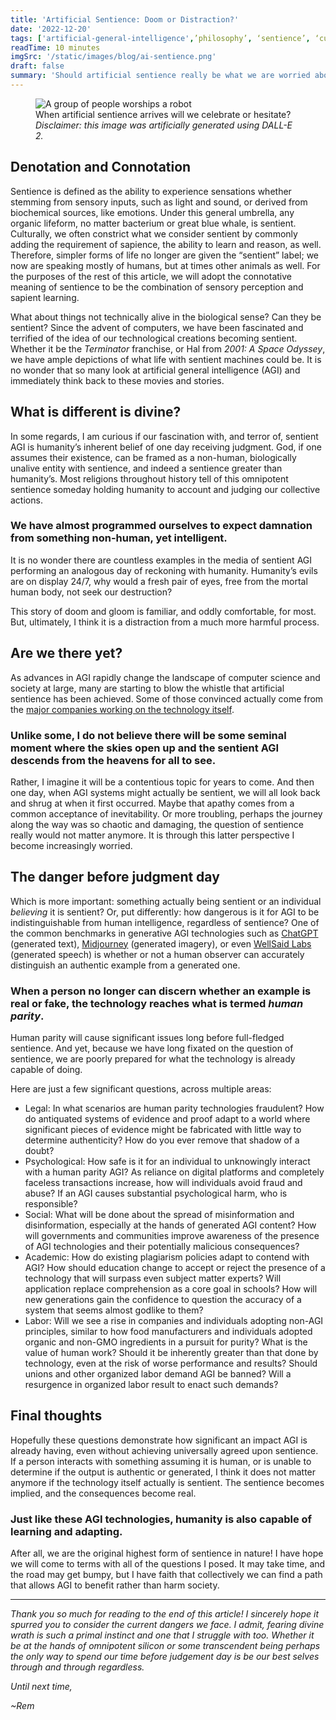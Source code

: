 ```yaml
---
title: 'Artificial Sentience: Doom or Distraction?'
date: '2022-12-20'
tags: ['artificial-general-intelligence',’philosophy’, ‘sentience’, ‘cultural-impact’]
readTime: 10 minutes
imgSrc: '/static/images/blog/ai-sentience.png'
draft: false
summary: 'Should artificial sentience really be what we are worried about?'
---
```


<figure>
   <img src="/static/images/blog/ai-sentience.png"
        alt="A group of people worships a robot" />
   <figcaption>When artificial sentience arrives will we celebrate or hesitate? <i>Disclaimer: this image was artificially generated using DALL-E 2.</i></figcaption>
</figure>

## Denotation and Connotation

Sentience is defined as the ability to experience sensations whether stemming from sensory inputs, such as light and sound, or derived from biochemical sources, like emotions. Under this general umbrella, any organic lifeform, no matter bacterium or great blue whale, is sentient. Culturally, we often constrict what we consider sentient by commonly adding the requirement of sapience, the ability to learn and reason, as well. Therefore, simpler forms of life no longer are given the “sentient” label; we now are speaking mostly of humans, but at times other animals as well. For the purposes of the rest of this article, we will adopt the connotative meaning of sentience to be the combination of sensory perception and sapient learning.

What about things not technically alive in the biological sense? Can they be sentient? Since the advent of computers, we have been fascinated and terrified of the idea of our technological creations becoming sentient. Whether it be the _Terminator_ franchise, or Hal from _2001: A Space Odyssey_, we have ample depictions of what life with sentient machines could be. It is no wonder that so many look at artificial general intelligence (AGI) and immediately think back to these movies and stories.

## What is different is divine?

In some regards, I am curious if our fascination with, and terror of, sentient AGI is humanity’s inherent belief of one day receiving judgment. God, if one assumes their existence, can be framed as a non-human, biologically unalive entity with sentience, and indeed a sentience greater than humanity’s. Most religions throughout history tell of this omnipotent sentience someday holding humanity to account and judging our collective actions. 

### We have almost programmed ourselves to expect damnation from something non-human, yet intelligent. 

It is no wonder there are countless examples in the media of sentient AGI performing an analogous day of reckoning with humanity. Humanity’s evils are on display 24/7, why would a fresh pair of eyes, free from the mortal human body, not seek our destruction?

This story of doom and gloom is familiar, and oddly comfortable, for most. But, ultimately, I think it is a distraction from a much more harmful process.

## Are we there yet?

As advances in AGI rapidly change the landscape of computer science and society at large, many are starting to blow the whistle that artificial sentience has been achieved. Some of those convinced actually come from the [major companies working on the technology itself](https://www.cnn.com/2022/07/23/business/google-ai-engineer-fired-sentient/index.html).

### Unlike some, I do not believe there will be some seminal moment where the skies open up and the sentient AGI descends from the heavens for all to see. 

Rather, I imagine it will be a contentious topic for years to come. And then one day, when AGI systems might actually be sentient, we will all look back and shrug at when it first occurred. Maybe that apathy comes from a common acceptance of inevitability. Or more troubling, perhaps the journey along the way was so chaotic and damaging, the question of sentience really would not matter anymore. It is through this latter perspective I become increasingly worried.

## The danger before judgment day

Which is more important: something actually being sentient or an individual _believing_ it is sentient? Or, put differently: how dangerous is it for AGI to be indistinguishable from human intelligence, regardless of sentience? One of the common benchmarks in generative AGI technologies such as [ChatGPT](https://openai.com/blog/chatgpt/) (generated text), [Midjourney](https://midjourney.com/home/?callbackUrl=%2Fapp%2F) (generated imagery), or even [WellSaid Labs](https://wellsaidlabs.com) (generated speech) is whether or not a human observer can accurately distinguish an authentic example from a generated one. 

### When a person no longer can discern whether an example is real or fake, the technology reaches what is termed *human parity*.

Human parity will cause significant issues long before full-fledged sentience. And yet, because we have long fixated on the question of sentience, we are poorly prepared for what the technology is already capable of doing.

Here are just a few significant questions, across multiple areas:

- Legal: In what scenarios are human parity technologies fraudulent? How do antiquated systems of evidence and proof adapt to a world where significant pieces of evidence might be fabricated with little way to determine authenticity? How do you ever remove that shadow of a doubt?
- Psychological: How safe is it for an individual to unknowingly interact with a human parity AGI? As reliance on digital platforms and completely faceless transactions increase, how will individuals avoid fraud and abuse? If an AGI causes substantial psychological harm, who is responsible?
- Social: What will be done about the spread of misinformation and disinformation, especially at the hands of generated AGI content? How will governments and communities improve awareness of the presence of AGI technologies and their potentially malicious consequences?
- Academic: How do existing plagiarism policies adapt to contend with AGI? How should education change to accept or reject the presence of a technology that will surpass even subject matter experts? Will application replace comprehension as a core goal in schools? How will new generations gain the confidence to question the accuracy of a system that seems almost godlike to them?
- Labor: Will we see a rise in companies and individuals adopting non-AGI principles, similar to how food manufacturers and individuals adopted organic and non-GMO ingredients in a pursuit for purity? What is the value of human work? Should it be inherently greater than that done by technology, even at the risk of worse performance and results? Should unions and other organized labor demand AGI be banned? Will a resurgence in organized labor result to enact such demands?

## Final thoughts

Hopefully these questions demonstrate how significant an impact AGI is already having, even without achieving universally agreed upon sentience. If a person interacts with something assuming it is human, or is unable to determine if the output is authentic or generated, I think it does not matter anymore if the technology itself actually is sentient. The sentience becomes implied, and the consequences become real.

### Just like these AGI technologies, humanity is also capable of learning and adapting. 

After all, we are the original highest form of sentience in nature! I have hope we will come to terms with all of the questions I posed. It may take time, and the road may get bumpy, but I have faith that collectively we can find a path that allows AGI to benefit rather than harm society. 

___

_Thank you so much for reading to the end of this article! I sincerely hope it spurred you to consider the current dangers we face. I admit, fearing divine wrath is such a primal instinct and one that I struggle with too. Whether it be at the hands of omnipotent silicon or some transcendent being perhaps the only way to spend our time before judgement day is be our best selves through and through regardless._

_Until next time,_

_~Rem_